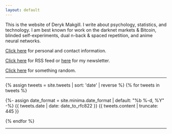 ```yaml
---
layout: default
---
```


This is the website of Deryk Makgill. I write about psychology, statistics, and technology. I am best known for work on the darknet markets & Bitcoin⁠, blinded self-experiments⁠, dual n-back & spaced repetition⁠, and anime neural networks⁠.

[Click here](/about) for personal and contact information.

[Click here](/rss) for RSS feed or [here](/) for my newsletter.

[Click here](/random) for something random.

---

{% assign tweets = site.tweets | sort: 'date' | reverse %}
{% for tweets in tweets %}
 
<div class="tweet" style="margin-bottom:1em;">
{%- assign date_format = site.minima.date_format | default: "%b %-d, %Y" -%}
<span class="dt-published" style="display:inline;"datetime="{{ tweets.date | date_to_xmlschema }}" itemprop="datePublished">{{ tweets.date | date: date_to_rfc822 }}</span></a> {{ tweets.content | truncate: 445 }}</div>
 
{% endfor %}  

---

